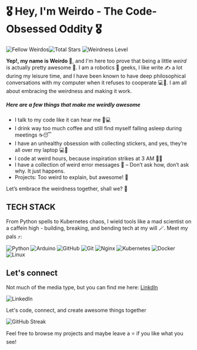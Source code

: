 # 🎖️ Hey, I'm Weirdo - The Code-Obsessed Oddity 🎖️  

![Fellow Weirdos](https://custom-icon-badges.demolab.com/badge/Fellow%20Weirdos-12.64k-blue?style=for-the-badge&logo=groups)![Total Stars](https://custom-icon-badges.demolab.com/badge/⭐%20Total%20Stars-13.34M-yellow?style=for-the-badge&logo=star) ![Weirdness Level](https://custom-icon-badges.demolab.com/badge/Weirdness%20Level-2.3B-blue?style=for-the-badge)

**Yep!, my name is Weirdo 🤪**, and I'm here too prove that being a little   _weird_ is actually pretty awesome 🚀. I am a robotics 🤖 geeks, I like write ✍️ a lot during my leisure time, and I have been known to have deep philosophical conversations with my computer when it refuses to cooperate 💻🤯. I am all about embracing the weirdness and making it work.

<!-- h2 header would be too big for me that's why I opted for 5#s -->
##### Here are a few things that make me weirdly awesome

+ I talk to my code like it can hear me 🥶💻
+ I drink way too much coffee and still find myself falling asleep during meetings ☕😴
+ I have an unhealthy obsession with collecting stickers, and yes, they’re all over my laptop 💻🎨
+ I code at weird hours, because inspiration strikes at 3 AM 🌙💡
+ I have a collection of weird error messages 🧐 – Don’t ask how, don’t ask why. It just happens.
+ Projects: Too weird to explain, but awesome!  🤖

Let’s embrace the weirdness together, shall we? 🤪

## TECH STACK

From Python spells to Kubernetes chaos, I wield tools like a mad scientist on a caffein high - building, breaking, and bending tech at my will 🪄. Meet my pals ⤴️:
<!-- Decided to add a few badges -->
![Python](https://img.shields.io/badge/python-3670A0?style=for-the-badge&logo=python&logoColor=ffdd54) ![Arduino](https://img.shields.io/badge/-Arduino-00979D?style=for-the-badge&logo=Arduino&logoColor=white) ![GitHub](https://img.shields.io/badge/github-%23121011.svg?style=for-the-badge&logo=github&logoColor=white) ![Git](https://img.shields.io/badge/git-%23F05033.svg?style=for-the-badge&logo=git&logoColor=white)  ![Nginx](https://img.shields.io/badge/nginx-%23009639.svg?style=for-the-badge&logo=nginx&logoColor=white) ![Kubernetes](https://img.shields.io/badge/kubernetes-%23326ce5.svg?style=for-the-badge&logo=kubernetes&logoColor=white) ![Docker](https://img.shields.io/badge/docker-%230db7ed.svg?style=for-the-badge&logo=docker&logoColor=white) ![Linux](https://img.shields.io/badge/Linux-FCC624?style=for-the-badge&logo=linux&logoColor=black)

## Let's connect

Not much of the media type, but you can find me here: [Linkdln](www.linkedin.com/in/jeffery-offei-darko-8440222b3)

![LinkedIn](https://img.shields.io/badge/linkedin-%230077B5.svg?style=for-the-badge&logo=linkedin&logoColor=white)  

Let's code, connect, and create awesome things together

![GitHub Streak](https://streak-stats.demolab.com/?user=JEFFDARKO&theme=dark)

Feel free to browse my projects and maybe leave a ⭐ if you like what you see!
